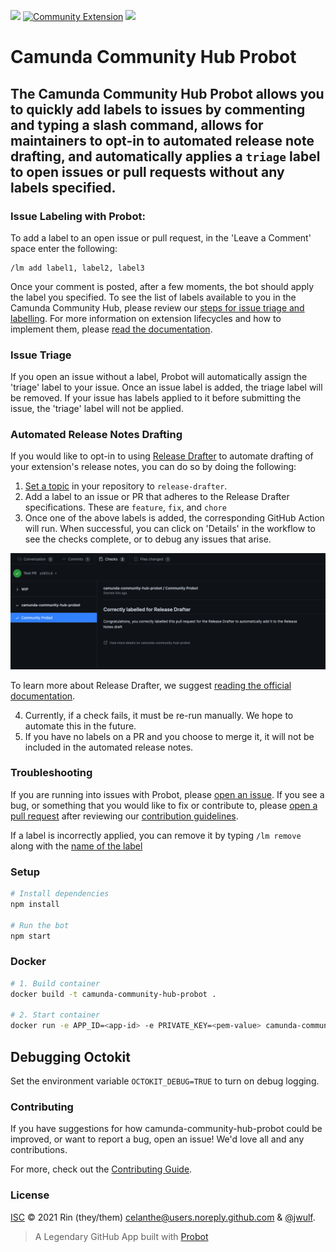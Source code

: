 <img src="https://img.shields.io/badge/Camunda%20DevRel%20Project-Created%20by%20the%20Camunda%20Developer%20Relations%20team-0Ba7B9"> [![Community Extension](https://img.shields.io/badge/Community%20Extension-An%20open%20source%20community%20maintained%20project-FF4700)](https://github.com/camunda-community-hub/community) <img src="https://img.shields.io/badge/Lifecycle-Proof%20of%20Concept-blueviolet">

# Camunda Community Hub Probot

## The Camunda Community Hub Probot allows you to quickly add labels to issues by commenting and typing a slash command, allows for maintainers to opt-in to automated release note drafting, and automatically applies a <code>triage</code> label to open issues or pull requests without any labels specified. 

### Issue Labeling with Probot:

To add a label to an open issue or pull request, in the 'Leave a Comment' space enter the following:

```
/lm add label1, label2, label3
```

Once your comment is posted, after a few moments, the bot should apply the label you specified. To see the list of labels available to you in the Camunda Community Hub, please review our [steps for issue triage and labelling](https://github.com/camunda-community-hub/community/blob/main/issue-triage.md). For more information on extension lifecycles and how to implement them, please [read the documentation](https://github.com/camunda-community-hub/community/blob/main/extension-lifecycle.md).

### Issue Triage 

If you open an issue without a label, Probot will automatically assign the 'triage' label to your issue. Once an issue label is added, the triage label will be removed. If your issue has labels applied to it before submitting the issue, the 'triage' label will not be applied.

### Automated Release Notes Drafting

If you would like to opt-in to using [Release Drafter](https://github.com/release-drafter/release-drafter) to automate drafting of your extension's release notes, you can do so by doing the following:

1. [Set a topic](https://docs.github.com/en/github/administering-a-repository/managing-repository-settings/classifying-your-repository-with-topics) in your repository to <code>release-drafter</code>.
2. Add a label to an issue or PR that adheres to the Release Drafter specifications. These are <code>feature</code>, <code>fix</code>, and <code>chore</code>
3. Once one of the above labels is added, the corresponding GitHub Action will run. When successful, you can click on 'Details' in the workflow to see the checks complete, or to debug any issues that arise.

<img src="https://github.com/camunda-community-hub/camunda-community-hub-probot/blob/main/assets/Release%20Drafter%20Checks.png">

To learn more about Release Drafter, we suggest [reading the official documentation](https://github.com/release-drafter/release-drafter).

4. Currently, if a check fails, it must be re-run manually. We hope to automate this in the future.
5. If you have no labels on a PR and you choose to merge it, it will not be included in the automated release notes.

### Troubleshooting

If you are running into issues with Probot, please [open an issue](https://github.com/camunda-community-hub/camunda-community-hub-probot/issues). If you see a bug, or something that you would like to fix or contribute to, please [open a pull request](https://github.com/camunda-community-hub/camunda-community-hub-probot/pulls) after reviewing our [contribution guidelines](https://github.com/camunda-community-hub/camunda-community-hub-probot/blob/main/CONTRIBUTING.md).

If a label is incorrectly applied, you can remove it by typing <code>/lm remove</code> along with the [name of the label](https://github.com/camunda-community-hub/camunda-community-hub-probot/labels)

### Setup

```sh
# Install dependencies
npm install

# Run the bot
npm start
```

### Docker

```sh
# 1. Build container
docker build -t camunda-community-hub-probot .

# 2. Start container
docker run -e APP_ID=<app-id> -e PRIVATE_KEY=<pem-value> camunda-community-hub-probot
```

## Debugging Octokit

Set the environment variable `OCTOKIT_DEBUG=TRUE` to turn on debug logging.

### Contributing

If you have suggestions for how camunda-community-hub-probot could be improved, or want to report a bug, open an issue! We'd love all and any contributions.

For more, check out the [Contributing Guide](CONTRIBUTING.md).

### License

[ISC](LICENSE) © 2021 Rin (they/them) <celanthe@users.noreply.github.com> & [@jwulf](https://github.com/jwulf).

> A Legendary GitHub App built with [Probot](https://github.com/probot/probot) 

